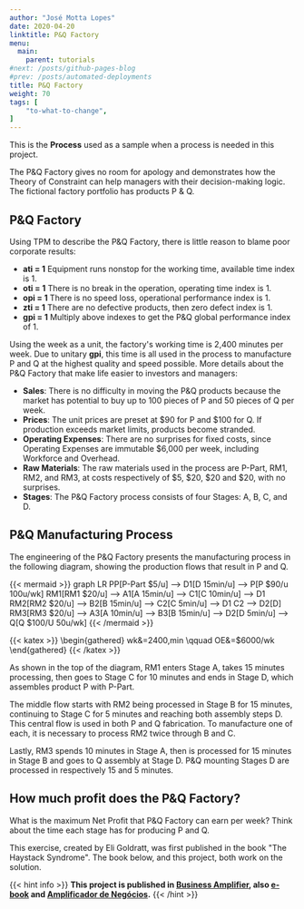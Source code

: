 ```yaml
---
author: "José Motta Lopes"
date: 2020-04-20
linktitle: P&Q Factory
menu:
  main:
    parent: tutorials
#next: /posts/github-pages-blog
#prev: /posts/automated-deployments
title: P&Q Factory
weight: 70
tags: [
    "to-what-to-change",
]
---
```


This is the **Process** used as a sample when a process is needed in this project.

The P&Q Factory gives no room for apology and demonstrates how the Theory of Constraint can help managers with their decision-making logic. The fictional factory portfolio has products P & Q.

## P&Q Factory

Using TPM to describe the P&Q Factory, there is little reason to blame poor corporate results:

- **ati = 1** Equipment runs nonstop for the working time, available time index is 1.
- **oti = 1** There is no break in the operation, operating time index is 1.
- **opi = 1** There is no speed loss, operational performance index is 1.
- **zti = 1** There are no defective products, then zero defect index is 1.
- **gpi = 1** Multiply above indexes to get the P&Q global performance index of 1.

Using the week as a unit, the factory's working time is 2,400 minutes per week. Due to unitary **gpi**, this time is all used in the process to manufacture P and Q at the highest quality and speed possible. More details about the P&Q Factory that make life easier to investors and managers:

- **Sales**: There is no difficulty in moving the P&Q products because the market
has potential to buy up to 100 pieces of P and 50 pieces of Q per week.
- **Prices**: The unit prices are preset at $90 for P and $100 for Q. If production exceeds market limits, products become stranded.
- **Operating Expenses**: There are no surprises for fixed costs, since Operating Expenses are immutable $6,000 per week, including Workforce and Overhead.
- **Raw Materials**: The raw materials used in the process are P-Part, RM1, RM2, and RM3, at costs respectively of $5, $20, $20 and $20, with no surprises.
- **Stages**: The P&Q Factory process consists of four Stages: A, B, C, and D.

## P&Q Manufacturing Process

The engineering of the P&Q Factory presents the manufacturing process in the following diagram, showing the production flows that result in P and Q.

{{< mermaid >}}
graph LR
    PP[P-Part $5/u] --> D1[D 15min/u] --> P[P $90/u 100u/wk]
    RM1[RM1 $20/u] --> A1[A 15min/u] --> C1[C 10min/u] --> D1
    RM2[RM2 $20/u] --> B2[B 15min/u] --> C2[C 5min/u] --> D1
    C2 --> D2[D]
    RM3[RM3 $20/u] --> A3[A 10min/u] --> B3[B 15min/u] --> D2[D 5min/u] --> Q[Q $100/U 50u/wk]
{{< /mermaid >}}

{{< katex >}}
\begin{gathered}
   wk&=2400\,min \qquad
   OE&=\$6000/wk
\end{gathered}
{{< /katex >}}

As shown in the top of the diagram, RM1 enters Stage A, takes 15 minutes processing, then goes to Stage C for 10 minutes and ends in Stage D, which assembles product P with P-Part.

The middle flow starts with RM2 being processed in Stage B for 15 minutes, continuing to Stage C for 5 minutes and reaching both assembly steps D. This central flow is used in both P and Q fabrication. To manufacture one of each, it is necessary to process RM2 twice through B and C.

Lastly, RM3 spends 10 minutes in Stage A, then is processed for 15 minutes in Stage B and goes to Q assembly at Stage D. P&Q mounting Stages D are processed in respectively 15 and 5 minutes.

## How much profit does the P&Q Factory?

What is the maximum Net Profit that P&Q Factory can earn per week? Think about the time each stage has for producing P and Q.

This exercise, created by Eli Goldratt, was first published in the book "The Haystack Syndrome". The book below, and this project, both work on the solution.

{{< hint info >}}
**This project is published in [Business Amplifier](https://www.amazon.com/Business-Amplifier-M-Sc-Motta-Lopes/dp/B083XGK14Q), also [e-book](https://www.amazon.com/Business-Amplifier-Jose-Motta-Lopes-ebook-dp-B086L6V6QY/dp/B086L6V6QY/) and [Amplificador de Negócios](https://www.amazon.com/M-Sc-Jose-Motta-Lopes/dp/8592301009).**
{{< /hint >}}
